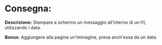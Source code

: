 # Consegna:

**Descrizione:**
Stampare a schermo un messaggio all'interno di un h1, utilizzando i data.

**Bonus:**
Aggiungere alla pagina un'immagine, presa anch'essa da un data.